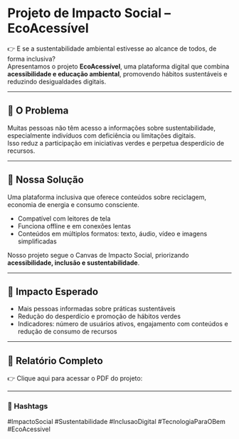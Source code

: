 # Projeto de Impacto Social – EcoAcessível

👉 E se a sustentabilidade ambiental estivesse ao alcance de todos, de forma inclusiva?  
Apresentamos o projeto **EcoAcessível**, uma plataforma digital que combina **acessibilidade e educação ambiental**, promovendo hábitos sustentáveis e reduzindo desigualdades digitais.

---

## 📌 O Problema
Muitas pessoas não têm acesso a informações sobre sustentabilidade, especialmente indivíduos com deficiência ou limitações digitais.  
Isso reduz a participação em iniciativas verdes e perpetua desperdício de recursos.

---

## 🔎 Nossa Solução
Uma plataforma inclusiva que oferece conteúdos sobre reciclagem, economia de energia e consumo consciente.  
- Compatível com leitores de tela  
- Funciona offline e em conexões lentas  
- Conteúdos em múltiplos formatos: texto, áudio, vídeo e imagens simplificadas  

Nosso projeto segue o Canvas de Impacto Social, priorizando **acessibilidade, inclusão e sustentabilidade**.

---

## 🧭 Impacto Esperado
- Mais pessoas informadas sobre práticas sustentáveis  
- Redução do desperdício e promoção de hábitos verdes  
- Indicadores: número de usuários ativos, engajamento com conteúdos e redução de consumo de recursos  

---

## 📂 Relatório Completo
👉 Clique aqui para acessar o PDF do projeto: 

---

### 🔖 Hashtags
#ImpactoSocial #Sustentabilidade #InclusaoDigital #TecnologiaParaOBem #EcoAcessivel
